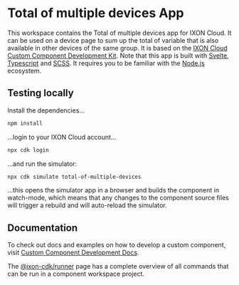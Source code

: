 # Total of multiple devices App

This workspace contains the Total of multiple devices app for IXON Cloud. It can be used on a device page to sum up the total of variable that is also available in other devices of the same group. It is based on the [IXON Cloud Custom Component Development Kit](https://developer.ixon.cloud/docs/custom-components). Note that this app is built with [Svelte](https://svelte.dev/), [Typescript](https://www.typescriptlang.org/) and [SCSS](https://sass-lang.com/). It requires you to be familiar with the [Node.js](https://nodejs.org/) ecosystem.

## Testing locally

Install the dependencies...

```sh
npm install
```

...login to your IXON Cloud account...

```sh
npx cdk login
```

...and run the simulator:

```sh
npx cdk simulate total-of-multiple-devices
```

...this opens the simulator app in a browser and builds the component in watch-mode, which means that any changes to the component source files will trigger a rebuild and will auto-reload the simulator.

## Documentation

To check out docs and examples on how to develop a custom component, visit [Custom Component Development Docs](https://developer.ixon.cloud/docs/custom-components).

The [@ixon-cdk/runner](https://www.npmjs.com/package/@ixon-cdk/runner) page has a complete overview of all commands that can be run in a component workspace project.
